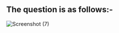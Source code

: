 ## The question is as follows:-

![Screenshot (7)](https://user-images.githubusercontent.com/44902363/76553569-49054c00-64ba-11ea-91aa-327d5b3db97b.png)


